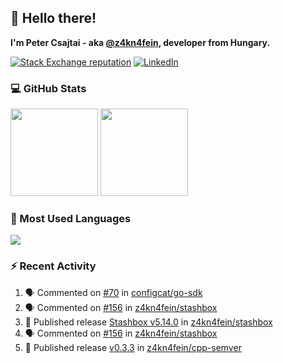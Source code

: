 ## 👋 Hello there!

**I'm Peter Csajtai - aka [@z4kn4fein](https://github.com/z4kn4fein), developer from Hungary.**

[![Stack Exchange reputation](https://img.shields.io/stackexchange/stackoverflow/r/8700582?color=orange&label=reputation&logo=stackoverflow&style=for-the-badge)](https://stackoverflow.com/users/8700582)
[![LinkedIn](https://img.shields.io/badge/linkedin-%230077B5.svg?style=for-the-badge&logo=linkedin&logoColor=white)](https://www.linkedin.com/in/csajtai-p%C3%A9ter-45395341/)

### 💻 GitHub Stats

<div>
  <img height="140px" src="https://github-readme-stats-pcsajtai.vercel.app/api?username=z4kn4fein&show_icons=true&hide_border=true&count_private=true&custom_title=Stats&theme=dracula&line_height=24&hide_title=true">
  <img height="140px" src="https://streak-stats.demolab.com?user=z4kn4fein&theme=dracula&hide_border=true">
  
</div>

### :toolbox: Most Used Languages

<img src="https://github-readme-stats-pcsajtai.vercel.app/api/top-langs/?username=z4kn4fein&theme=dracula&hide_border=true&layout=compact&langs_count=8&hide_title=true">

### :zap: Recent Activity

<!--START_SECTION:activity-->
1. 🗣 Commented on [#70](https://github.com/configcat/go-sdk/pull/70#issuecomment-1859786443) in [configcat/go-sdk](https://github.com/configcat/go-sdk)
2. 🗣 Commented on [#156](https://github.com/z4kn4fein/stashbox/issues/156#issuecomment-1857704589) in [z4kn4fein/stashbox](https://github.com/z4kn4fein/stashbox)
3. 🚀 Published release [Stashbox v5.14.0](https://github.com/z4kn4fein/stashbox/releases/tag/5.14.0) in [z4kn4fein/stashbox](https://github.com/z4kn4fein/stashbox)
4. 🗣 Commented on [#156](https://github.com/z4kn4fein/stashbox/issues/156#issuecomment-1855623663) in [z4kn4fein/stashbox](https://github.com/z4kn4fein/stashbox)
5. 🚀 Published release [v0.3.3](https://github.com/z4kn4fein/cpp-semver/releases/tag/v0.3.3) in [z4kn4fein/cpp-semver](https://github.com/z4kn4fein/cpp-semver)
<!--END_SECTION:activity-->
